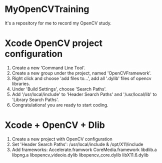 # MyOpenCVTraining

It's a repository for me to record my OpenCV study.

# Xcode OpenCV project configuration

1. Create a new 'Command Line Tool'.
2. Create a new group under the project, named 'OpenCVFramework'.
3. Right click and choose 'add files to...', add all '.dylib' files of opencv libraries.
4. Under 'Build Settings', choose 'Search Paths'.
5. Add '/usr/local/include' to 'Header Search Paths' and '/usr/local/lib' to 'Library Search Paths'.
6. Congratulations! you are ready to start coding.

# Xcode + OpenCV + Dlib
1. Create a new project with OpenCV configuration
2. Set 'Header Search Paths': /usr/local/include & /opt/X11/include
3. Add frameworks: 
     Accelerate.framwork
     CoreMedia.framework
     libdlib.a
     libpng.a
     libopencv_videoio.dylib
     libopencv_core.dylib
     libX11.6.dylib
